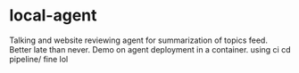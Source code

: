 # local-agent
Talking and website reviewing agent for summarization of topics feed.
Better late than never.
Demo on agent deployment in a container.
using ci cd pipeline/
fine 
lol
